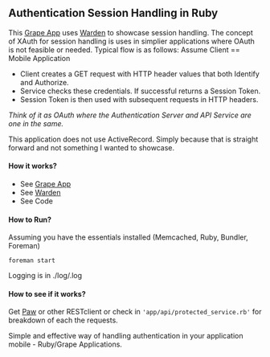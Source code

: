 ## Authentication Session Handling in Ruby
This [Grape App](https://github.com/ruby-grape/grape) uses [Warden](https://github.com/hassox/warden) to showcase session handling.
The concept of XAuth for session handling is uses in simplier applications where OAuth is not feasible or needed.
Typical flow is as follows:
Assume Client == Mobile Application

* Client creates a GET request with HTTP header values that both Identify and Authorize.
* Service checks these credentials. If successful returns a Session Token.
* Session Token is then used with subsequent requests in HTTP headers.

*Think of it as OAuth where the Authentication Server and API Service are one in the same.*

This application does not use ActiveRecord. Simply because that is straight forward and not something I wanted to showcase. 

#### How it works?
* See [Grape App](https://github.com/ruby-grape/grape)
* See [Warden](https://github.com/hassox/warden)
* See Code

#### How to Run?
Assuming you have the essentials installed (Memcached, Ruby, Bundler, Foreman)

`foreman start`

Logging is in ./log/.log

#### How to see if it works?
Get [Paw](https://itunes.apple.com/us/app/paw-http-rest-client/id584653203?mt=12) or other RESTclient or check in `'app/api/protected_service.rb'` for breakdown of each the requests.

Simple and effective way of handling authentication in your application mobile - Ruby/Grape Applications.

